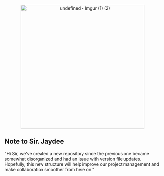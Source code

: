 <div align="center">
    <img src="https://github.com/user-attachments/assets/5e97b600-6c71-459b-8584-0686f686450d" width="400" alt="undefined - Imgur (1) (2)">
</div>


<h2 align="left">Note to Sir. Jaydee</h2>
"Hi Sir, we've created a new repository since the previous one became somewhat disorganized and had an issue with version file updates. Hopefully, this new structure will help improve our project management and make collaboration smoother from here on."
